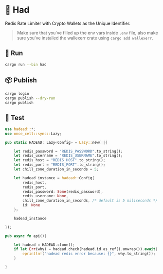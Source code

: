 


# 📛 Had

Redis Rate Limiter with Crypto Wallets as the Unique Identifier.

> Make sure that you've filled up the env vars inside `.env` file, also make sure you've installed the wallexerr crate using ```cargo add wallexerr```.

## 🚀 Run

```bash
cargo run --bin had
```

## 📦 Publish

```bash
cargo login
cargo publish --dry-run
cargo publish
```

## 🧪 Test

```rust
use hadead::*;
use once_cell::sync::Lazy;

pub static HADEAD: Lazy<Config> = Lazy::new(||{

    let redis_password = "REDIS_PASSWORD".to_string();
    let redis_username = "REDIS_USERNAME".to_string();
    let redis_host = "REDIS_HOST".to_string();
    let redis_port = "REDIS_PORT".to_string();
    let chill_zone_duration_in_seconds = 5;

    let hadead_instance = hadead::Config{
        redis_host,
        redis_port,
        redis_password: Some(redis_password),
        redis_username: None,
        chill_zone_duration_in_seconds, /* default is 5 miliseconds */
        id: None
    };

    hadead_instance

});

pub async fn api(){

    let hadead = HADEAD.clone();
    if let Err(why) = hadead.check(hadead.id.as_ref().unwrap()).await{
        eprintln!("hadead redis error because: {}", why.to_string());
    }

}
```